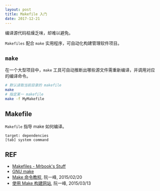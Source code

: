 ```yaml
---
layout: post
title: Makefile 入门
date: 2017-12-21
---
```


编译源代码枯燥乏味，却难以避免。

`Makefiles` 配合 `make` 实用程序，可自动化构建管理软件项目。

## `make` 

在一个大型项目中，`make` 工具可自动推断出哪些源文件需重新编译，并调用对应的编译命令。

```sh
# 默认读取当前目录的 makefile
make
# 指定某一 makefile
make -f MyMakefile
```

## Makefile

`Makefile` 指导 make 如何编译。

```
target: dependencies
[tab] system command
```

## REF

- [Makefiles - Mrbook's Stuff][mrbook]
- [GNU make][gnu]
- [Make 命令教程][ryf1], 阮一峰, 2015/02/20
- [使用 Make 构建网站][ryf2], 阮一峰, 2015/03/13

[mrbook]: http://mrbook.org/blog/tutorials/make/
[gnu]: http://www.gnu.org/software/make/manual/make.html
[ryf1]: http://www.ruanyifeng.com/blog/2015/02/make.html
[ryf2]: http://www.ruanyifeng.com/blog/2015/03/build-website-with-make.html